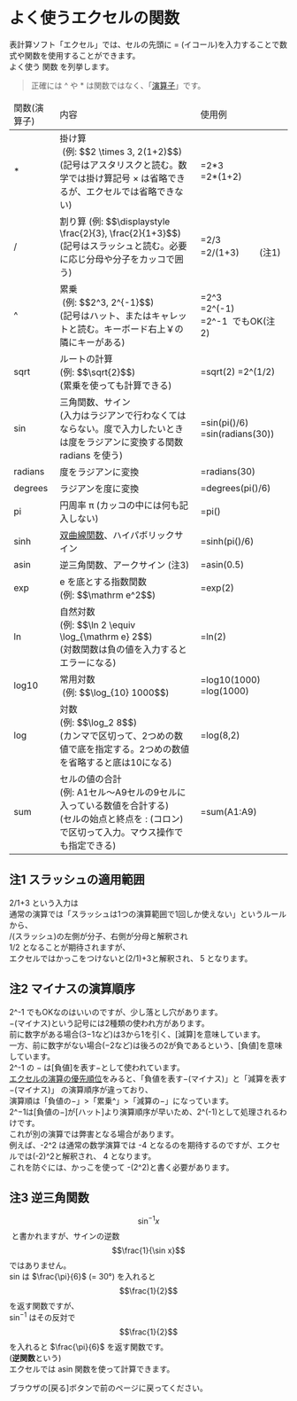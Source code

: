 # よく使うエクセルの関数

表計算ソフト「エクセル」では、セルの先頭に = (イコール)を入力することで数式や関数を使用することができます。  
よく使う 関数 を列挙します。

>正確には ^ や * は関数ではなく、「<a href="https://support.office.com/ja-jp/article/%E6%BC%94%E7%AE%97%E5%AD%90%E3%81%A8-Excel-%E3%81%A7%E3%81%AE%E5%84%AA%E5%85%88%E9%A0%86%E4%BD%8D-48be406d-4975-4d31-b2b8-7af9e0e2878a">演算子</a>」です。

<table>
<thead>
<tr>
<td>関数(演算子)</td>
<td>内容</td>
<td>使用例</td>
</tr>
</thead>
<tbody>
<tr>
<td>*</td>
<td>掛け算<br> (例: $$2 \times 3, 2(1+2)$$)<br>
(記号はアスタリスクと読む。数学では掛け算記号 × は省略できるが、エクセルでは省略できない)</td>
<td>=2*3<br>
=2*(1+2)</td>
</tr>
<tr>
<td>/</td>
<td>割り算 (例: $$\displaystyle \frac{2}{3}, \frac{2}{1+3}$$)<br>
(記号はスラッシュと読む。必要に応じ分母や分子をカッコで囲う)</td>
<td>=2/3<br>
=2/(1+3) 　　(注1) </td>
</tr>
<tr>
<td>^</td>
<td>累乗<br> (例: $$2^3, 2^{-1}$$)<br>
(記号はハット、またはキャレットと読む。キーボード右上￥の隣にキーがある)</td>
<td>=2^3<br>
=2^(-1)<br>
=2^-1  でもOK(注2) </td>
</tr><tr>
<td>sqrt</td>
<td>ルートの計算<br> (例: $$\sqrt{2}$$)<br>
(累乗を使っても計算できる)</td>
<td>=sqrt(2)
=2^(1/2)</td>
</tr>
<tr>
<td>sin</td>
<td>三角関数、サイン<br>
(入力はラジアンで行わなくてはならない。度で入力したいときは度をラジアンに変換する関数 radians を使う)</td>
<td>=sin(pi()/6)
=sin(radians(30))</td>
</tr>
<tr>
<td>radians</td>
<td>度をラジアンに変換</td>
<td>=radians(30)</td>
</tr>
<tr>
<td>degrees</td>
<td>ラジアンを度に変換</td>
<td>=degrees(pi()/6)</td>
</tr>
<tr>
<td>pi</td>
<td>円周率 π
(カッコの中には何も記入しない)</td>
<td>=pi()</td>
</tr>
<tr>
<td>sinh</td>
<td><a href="https://ja.wikipedia.org/wiki/%E5%8F%8C%E6%9B%B2%E7%B7%9A%E9%96%A2%E6%95%B0">双曲線関数</a>、ハイパボリックサイン</td>
<td>=sinh(pi()/6)</td>
</tr>
<tr>
<td>asin</td>
<td>逆三角関数、アークサイン (注3)
</td>
<td>=asin(0.5)</td>
</tr>
<tr>
<td>exp</td>
<td>e を底とする指数関数 <br>(例: $$\mathrm e^2$$)</td>
<td>=exp(2)</td>
</tr>
<tr>
<td>ln</td>
<td>自然対数<br>(例: $$\ln 2 \equiv \log_{\mathrm e} 2$$)<br>
(対数関数は負の値を入力するとエラーになる)</td>
<td>=ln(2)</td>
</tr>
<tr>
<td>log10</td>
<td>常用対数<br> (例: $$\log_{10} 1000$$)</td>
<td>=log10(1000)
=log(1000)</td>
</tr>
<tr>
<td>log</td>
<td>対数<br>(例: $$\log_2 8$$)<br>
(カンマで区切って、2つめの数値で底を指定する。2つめの数値を省略すると底は10になる)</td>
<td>=log(8,2)</td>
</tr>
<tr>
<td>sum</td>
<td>セルの値の合計<br>(例: A1セル～A9セルの9セルに入っている数値を合計する)<br>
(セルの始点と終点を : (コロン) で区切って入力。マウス操作でも指定できる)</td>
<td>=sum(A1:A9)</td>
</tr>
</tbody>
</table>

## 注1 スラッシュの適用範囲
2/1+3 という入力は  
通常の演算では「スラッシュは1つの演算範囲で1回しか使えない」というルールから、  
/(スラッシュ)の左側が分子、右側が分母と解釈され  
1/2 となることが期待されますが、  
エクセルではかっこをつけないと(2/1)+3と解釈され、 5 となります。

## 注2 マイナスの演算順序
2^-1 でもOKなのはいいのですが、少し落とし穴があります。  
−(マイナス)という記号には2種類の使われ方があります。  
前に数字がある場合(3−1など)は3から1を引く、[減算]を意味しています。  
一方、前に数字がない場合(−2など)は後ろの2が負であるという、[負値]を意味しています。  
2^-1 の − は[負値]を表す−として使われています。  
<a href="https://support.office.com/ja-jp/article/%E6%BC%94%E7%AE%97%E5%AD%90%E3%81%A8-Excel-%E3%81%A7%E3%81%AE%E5%84%AA%E5%85%88%E9%A0%86%E4%BD%8D-48be406d-4975-4d31-b2b8-7af9e0e2878a">エクセルの演算の優先順位</a>をみると、「負値を表す−(マイナス)」と「減算を表す−(マイナス)」 の演算順序が違っており、  
演算順は「負値の−」&gt;「累乗^」&gt;「減算の−」になっています。  
2^−1は[負値の−]が[ハット]より演算順序が早いため、2^(-1)として処理されるわけです。  
これが別の演算では弊害となる場合があります。  
例えば、-2^2 は通常の数学演算では -4 となるのを期待するのですが、エクセルでは(-2)^2と解釈され、 4 となります。  
これを防ぐには、かっこを使って -(2^2)と書く必要があります。 

## 注3 逆三角関数
$$\sin^{-1} x $$ と書かれますが、サインの逆数 $$\frac{1}{\sin x}$$ではありません。  
sin は $`\frac{\pi}{6}`$ (= 30°) を入れると $$\frac{1}{2}$$ を返す関数ですが、  
sin<sup>−1</sup> はその反対で $$\frac{1}{2}$$ を入れると $`\frac{\pi}{6}`$ を返す関数です。  
(**逆関数**という)  
エクセルでは asin 関数を使って計算できます。

ブラウザの[戻る]ボタンで前のページに戻ってください。
